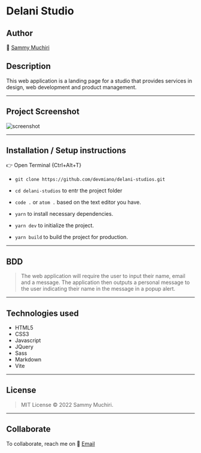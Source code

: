# Delani Studio

## Author

:link: [Sammy Muchiri](https://github.com/devmiano)

## Description

This web application is a landing page for a studio that provides services in design, web development and product management.

---

## Project Screenshot

![screenshot](https://raw.githubusercontent.com/devmiano/akan/master/assets/bg/delani.png)

---

## Installation / Setup instructions

:point_right: Open Terminal {Ctrl+Alt+T}

- `git clone https://github.com/devmiano/delani-studios.git`

- `cd delani-studios` to entr the project folder

- `code .` or `atom .` based on the text editor you have.

- `yarn` to install necessary dependencies.

- `yarn dev` to initialize the project.

- `yarn build` to build the project for production.

---

## BDD

> The web application will require the user to input their name, email and a message.
> The application then outputs a personal message to the user indicating their name in the message in a popup alert.

---

## Technologies used

- HTML5
- CSS3
- Javascript
- JQuery
- Sass
- Markdown
- Vite

---

## License

> MIT License :copyright: 2022 Sammy Muchiri.

---

## Collaborate

To collaborate, reach me on :email: [Email](devmiano@gmail.com)
